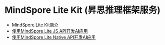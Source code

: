 # MindSpore Lite Kit (昇思推理框架服务)

- [MindSpore Lite Kit简介](../ai/MindSpore-Lite-Kit-Introduction.md)
- [使用MindSpore Lite JS API开发AI应用](../ai/mindspore-guidelines-based-js.md)
- [使用MindSpore Lite Native API开发AI应用](../ai/mindspore-guidelines-based-native.md)
